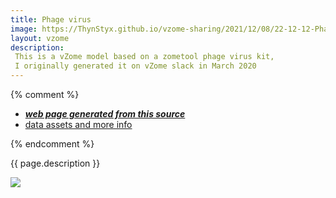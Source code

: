 ```yaml
---
title: Phage virus
image: https://ThynStyx.github.io/vzome-sharing/2021/12/08/22-12-12-Phage/Phage.png
layout: vzome
description:
 This is a vZome model based on a zometool phage virus kit,
 I originally generated it on vZome slack in March 2020
---
```


{% comment %}
 - [***web page generated from this source***][post]
 - [data assets and more info][github]

[post]: <https://ThynStyx.github.io/vzome-sharing/2021/12/08/Phage-22-12-12.html>
[github]: <https://github.com/ThynStyx/vzome-sharing/tree/main/2021/12/08/22-12-12-Phage/>
{% endcomment %}

{{ page.description }}

<vzome-viewer style="width: 100%; height: 65vh;"
       src="https://ThynStyx.github.io/vzome-sharing/2021/12/08/22-12-12-Phage/Phage.vZome" >
  <img src="https://ThynStyx.github.io/vzome-sharing/2021/12/08/22-12-12-Phage/Phage.png" />
</vzome-viewer>
